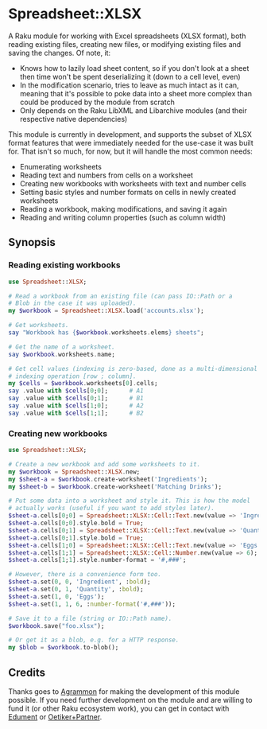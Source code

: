 # Spreadsheet::XLSX

A Raku module for working with Excel spreadsheets (XLSX format), both
reading existing files, creating new files, or modifying existing files
and saving the changes. Of note, it:

* Knows how to lazily load sheet content, so if you don't look at a sheet
  then time won't be spent deserializing it (down to a cell level, even)
* In the modification scenario, tries to leave as much intact as it can,
  meaning that it's possible to poke data into a sheet more complex than
  could be produced by the module from scratch
* Only depends on the Raku LibXML and Libarchive modules (and their
  respective native dependencies)

This module is currently in development, and supports the subset of XLSX
format features that were immediately needed for the use-case it was built
for. That isn't so much, for now, but it will handle the most common needs:

* Enumerating worksheets
* Reading text and numbers from cells on a worksheet
* Creating new workbooks with worksheets with text and number cells
* Setting basic styles and number formats on cells in newly created
  worksheets
* Reading a workbook, making modifications, and saving it again
* Reading and writing column properties (such as column width)

## Synopsis

### Reading existing workbooks

```raku
use Spreadsheet::XLSX;

# Read a workbook from an existing file (can pass IO::Path or a
# Blob in the case it was uploaded).
my $workbook = Spreadsheet::XLSX.load('accounts.xlsx');

# Get worksheets.
say "Workbook has {$workbook.worksheets.elems} sheets";

# Get the name of a worksheet.
say $workbook.worksheets.name;

# Get cell values (indexing is zero-based, done as a multi-dimensional array
# indexing operation [row ; column].
my $cells = $workbook.worksheets[0].cells;
say .value with $cells[0;0];      # A1
say .value with $cells[0;1];      # B1
say .value with $cells[1;0];      # A2
say .value with $cells[1;1];      # B2
```

### Creating new workbooks

```raku
use Spreadsheet::XLSX;

# Create a new workbook and add some worksheets to it.
my $workbook = Spreadsheet::XLSX.new;
my $sheet-a = $workbook.create-worksheet('Ingredients');
my $sheet-b = $workbook.create-worksheet('Matching Drinks');

# Put some data into a worksheet and style it. This is how the model
# actually works (useful if you want to add styles later).
$sheet-a.cells[0;0] = Spreadsheet::XLSX::Cell::Text.new(value => 'Ingredient');
$sheet-a.cells[0;0].style.bold = True;
$sheet-a.cells[0;1] = Spreadsheet::XLSX::Cell::Text.new(value => 'Quantity');
$sheet-a.cells[0;1].style.bold = True;
$sheet-a.cells[1;0] = Spreadsheet::XLSX::Cell::Text.new(value => 'Eggs');
$sheet-a.cells[1;1] = Spreadsheet::XLSX::Cell::Number.new(value => 6);
$sheet-a.cells[1;1].style.number-format = '#,###';

# However, there is a convenience form too.
$sheet-a.set(0, 0, 'Ingredient', :bold);
$sheet-a.set(0, 1, 'Quantity', :bold);
$sheet-a.set(1, 0, 'Eggs');
$sheet-a.set(1, 1, 6, :number-format('#,###'));

# Save it to a file (string or IO::Path name).
$workbook.save("foo.xlsx");

# Or get it as a blob, e.g. for a HTTP response.
my $blob = $workbook.to-blob();
```

## Credits

Thanks goes to [Agrammon](https://agrammon.ch/) for making the development of
this module possible. If you need further development on the module and are
willing to fund it (or other Raku ecosystem work), you can get in contact with
[Edument](https://www.edument.se/en) or [Oetiker+Partner](https://www.oetiker.ch/en/).
